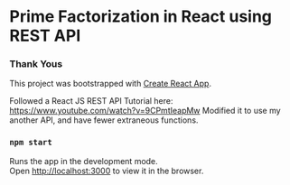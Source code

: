 # Prime Factorization in React using REST API

### Thank Yous

This project was bootstrapped with [Create React App](https://github.com/facebook/create-react-app).

Followed a React JS REST API Tutorial here:
https://www.youtube.com/watch?v=9CPmtIeapMw
Modified it to use my another API, and have fewer extraneous functions.

### `npm start`

Runs the app in the development mode.\
Open [http://localhost:3000](http://localhost:3000) to view it in the browser.
